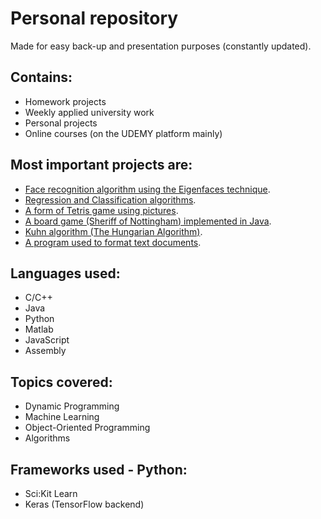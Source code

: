 # Personal repository
Made for easy back-up and presentation purposes (constantly updated).

Contains:
-
- Homework projects
- Weekly applied university work
- Personal projects
- Online courses (on the UDEMY platform mainly)

## Most important projects are:
- [Face recognition algorithm using the Eigenfaces technique](https://github.com/lucigrigo/GIT/tree/master/MN/tema2/checker%20Moodle).
- [Regression and Classification algorithms](https://github.com/lucigrigo/GIT/tree/master/MachineLearningA-ZUDEMY/Machine-Learning-A-Z-New/Machine%20Learning%20A-Z%20New).
- [A form of Tetris game using pictures](https://github.com/lucigrigo/GIT/tree/master/PC/Tema3.TetriPic/arhiva_v5).
- [A board game (Sheriff of Nottingham) implemented in Java](https://github.com/lucigrigo/GIT/tree/master/POO/Tema1).
- [Kuhn algorithm (The Hungarian Algorithm)](https://github.com/lucigrigo/GIT/tree/master/SD/tema3).
- [A program used to format text documents](https://github.com/lucigrigo/GIT/tree/master/PC/Tema2.FormatareText).

## Languages used:
- C/C++
- Java
- Python
- Matlab
- JavaScript
- Assembly

## Topics covered:
- Dynamic Programming
- Machine Learning
- Object-Oriented Programming
- Algorithms

## Frameworks used - Python:
- Sci:Kit Learn
- Keras (TensorFlow backend)
